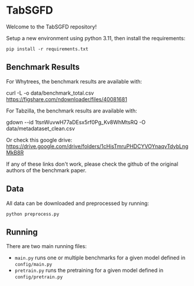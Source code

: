 # TabSGFD

Welcome to the TabSGFD repository!

Setup a new environment using python 3.11, then install the requirements:

```
pip install -r requirements.txt
```


## Benchmark Results

For Whytrees, the benchmark results are available with:

curl -L -o data/benchmark_total.csv https://figshare.com/ndownloader/files/40081681

For Tabzilla, the benchmark results are available with:

gdown --id 1tsnWuvwH77aDEsx5rf0Pg_Kv8WhMtsRQ -O data/metadataset_clean.csv

Or check this google drive: https://drive.google.com/drive/folders/1cHisTmruPHDCYVOYnaqvTdybLngMkB8R

If any of these links don't work, please check the github of the original authors of the benchmark paper.

## Data

All data can be downloaded and preprocessed by running:

```
python preprocess.py
```

## Running

There are two main running files:

- `main.py` runs one or multiple benchmarks for a given model defined in `config/main.py`
- `pretrain.py` runs the pretraining for a given model defined in `config/pretrain.py`    

